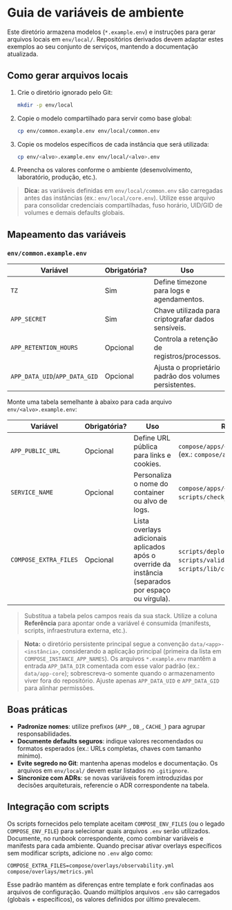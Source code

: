 # Guia de variáveis de ambiente

Este diretório armazena modelos (`*.example.env`) e instruções para gerar arquivos locais em `env/local/`. Repositórios derivados devem adaptar estes exemplos ao seu conjunto de serviços, mantendo a documentação atualizada.

## Como gerar arquivos locais

1. Crie o diretório ignorado pelo Git:
   ```bash
   mkdir -p env/local
   ```
2. Copie o modelo compartilhado para servir como base global:
   ```bash
   cp env/common.example.env env/local/common.env
   ```
3. Copie os modelos específicos de cada instância que será utilizada:
   ```bash
   cp env/<alvo>.example.env env/local/<alvo>.env
   ```
4. Preencha os valores conforme o ambiente (desenvolvimento, laboratório, produção, etc.).

> **Dica:** as variáveis definidas em `env/local/common.env` são carregadas antes das instâncias (ex.: `env/local/core.env`). Utilize esse arquivo para consolidar credenciais compartilhadas, fuso horário, UID/GID de volumes e demais defaults globais.

## Mapeamento das variáveis

### `env/common.example.env`

| Variável | Obrigatória? | Uso | Referência |
| --- | --- | --- | --- |
| `TZ` | Sim | Define timezone para logs e agendamentos. | `compose/base.yml`. |
| `APP_SECRET` | Sim | Chave utilizada para criptografar dados sensíveis. | `compose/base.yml`. |
| `APP_RETENTION_HOURS` | Opcional | Controla a retenção de registros/processos. | `compose/base.yml` e runbooks. |
| `APP_DATA_UID`/`APP_DATA_GID` | Opcional | Ajusta o proprietário padrão dos volumes persistentes. | `scripts/deploy_instance.sh`, `scripts/backup.sh`, `scripts/fix_permission_issues.sh`. |

Monte uma tabela semelhante à abaixo para cada arquivo `env/<alvo>.example.env`:

| Variável | Obrigatória? | Uso | Referência |
| --- | --- | --- | --- |
| `APP_PUBLIC_URL` | Opcional | Define URL pública para links e cookies. | `compose/apps/<app>/<instância>.yml` (ex.: `compose/apps/app/core.yml`). |
| `SERVICE_NAME` | Opcional | Personaliza o nome do container ou alvo de logs. | `compose/apps/<app>/<instância>.yml`, `scripts/check_health.sh`. |
| `COMPOSE_EXTRA_FILES` | Opcional | Lista overlays adicionais aplicados após o override da instância (separados por espaço ou vírgula). | `scripts/deploy_instance.sh`, `scripts/validate_compose.sh`, `scripts/lib/compose_defaults.sh`. |

> Substitua a tabela pelos campos reais da sua stack. Utilize a coluna **Referência** para apontar onde a variável é consumida (manifests, scripts, infraestrutura externa, etc.).

> **Nota:** o diretório persistente principal segue a convenção `data/<app>-<instância>`, considerando a aplicação principal (primeira da lista em `COMPOSE_INSTANCE_APP_NAMES`). Os arquivos `*.example.env` mantêm a entrada `APP_DATA_DIR` comentada com esse valor padrão (ex.: `data/app-core`); sobrescreva-o somente quando o armazenamento viver fora do repositório. Ajuste apenas `APP_DATA_UID` e `APP_DATA_GID` para alinhar permissões.

## Boas práticas

- **Padronize nomes**: utilize prefixos (`APP_`, `DB_`, `CACHE_`) para agrupar responsabilidades.
- **Documente defaults seguros**: indique valores recomendados ou formatos esperados (ex.: URLs completas, chaves com tamanho mínimo).
- **Evite segredo no Git**: mantenha apenas modelos e documentação. Os arquivos em `env/local/` devem estar listados no `.gitignore`.
- **Sincronize com ADRs**: se novas variáveis forem introduzidas por decisões arquiteturais, referencie o ADR correspondente na tabela.

## Integração com scripts

Os scripts fornecidos pelo template aceitam `COMPOSE_ENV_FILES` (ou o legado `COMPOSE_ENV_FILE`) para selecionar quais arquivos `.env` serão utilizados. Documente, no runbook correspondente, como combinar variáveis e manifests para cada ambiente. Quando precisar ativar overlays específicos sem modificar scripts, adicione no `.env` algo como:

```env
COMPOSE_EXTRA_FILES=compose/overlays/observability.yml compose/overlays/metrics.yml
```

Esse padrão mantém as diferenças entre template e fork confinadas aos arquivos de configuração. Quando múltiplos arquivos `.env` são carregados (globais + específicos), os valores definidos por último prevalecem.
